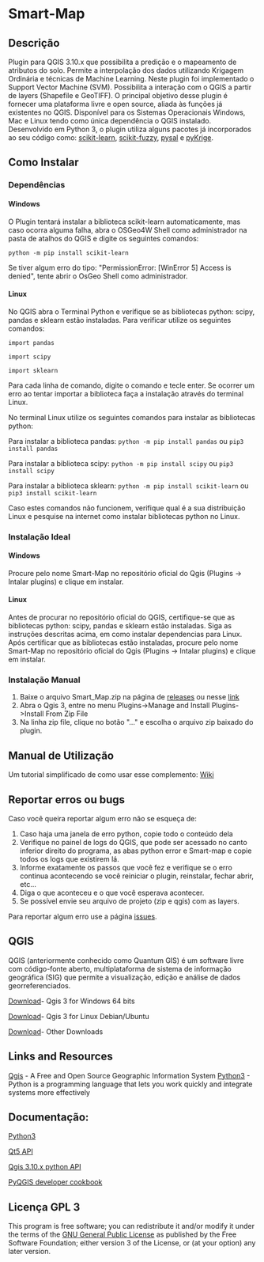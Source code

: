 # Smart-Map

## Descrição

Plugin para QGIS 3.10.x que possibilita a predição e o mapeamento de atributos do solo. 
Permite a interpolação dos dados utilizando Krigagem Ordinária e técnicas de Machine Learning. Neste plugin foi implementado o Support Vector Machine (SVM). 
Possibilita a interação com o QGIS a partir de layers (Shapefile e GeoTIFF). 
O principal objetivo desse plugin é fornecer uma plataforma livre e open source, aliada às funções já existentes no QGIS. 
Disponível para os Sistemas Operacionais Windows, Mac e Linux tendo como única dependência o QGIS instalado.
Desenvolvido em Python 3, o plugin utiliza alguns pacotes já incorporados ao seu código como: [scikit-learn](https://github.com/scikit-learn/scikit-learn), [scikit-fuzzy](https://github.com/scikit-fuzzy/scikit-fuzzy), [pysal](https://github.com/pysal) e [pyKrige](https://github.com/GeoStat-Framework/PyKrige).

## Como Instalar

### Dependências 

#### Windows

O Plugin tentará instalar a biblioteca scikit-learn automaticamente, mas caso ocorra alguma falha, 
abra o OSGeo4W Shell como administrador na pasta de atalhos do QGIS e digite os seguintes comandos:

`python -m pip install scikit-learn`

Se tiver algum erro do tipo: "PermissionError: [WinError 5] Access is denied", tente abrir o OsGeo Shell como administrador.

#### Linux

No QGIS abra o Terminal Python e verifique se as bibliotecas python: scipy, pandas e sklearn estão instaladas.
Para verificar utilize os seguintes comandos:

`import pandas`

`import scipy`

`import sklearn`

Para cada linha de comando, digite o comando e tecle enter. Se ocorrer um erro ao tentar importar a biblioteca faça a instalação 
através do terminal Linux. 

No terminal Linux utilize os seguintes comandos para instalar as bibliotecas python: 

Para instalar a biblioteca pandas: `python -m pip install pandas` ou `pip3 install pandas`

Para instalar a biblioteca scipy: `python -m pip install scipy` ou `pip3 install scipy`

Para instalar a biblioteca sklearn: `python -m pip install scikit-learn` ou `pip3 install scikit-learn`

Caso estes comandos não funcionem, verifique qual é a sua distribuição Linux e pesquise na internet como instalar bibliotecas python no Linux. 

### Instalação Ideal

#### Windows

Procure pelo nome Smart-Map no repositório oficial do Qgis (Plugins -> Intalar plugins) e clique em instalar.  

#### Linux

Antes de procurar no repositório oficial do QGIS, certifique-se que as bibliotecas python: scipy, pandas e sklearn estão instaladas.
Siga as instruções descritas acima, em como instalar dependencias para Linux. 
Após certificar que as bibliotecas estão instaladas, procure pelo nome Smart-Map no repositório oficial do Qgis (Plugins -> Intalar plugins) e clique em instalar.  

### Instalação Manual

1.	Baixe o arquivo Smart_Map.zip na página de [releases](https://github.com/gustavowillam/SmartMapPlugin/releases)  ou nesse [link](https://github.com/gustavowillam/SmartMapPlugin/releases/download/v1.0/Smart_Map.zip)
2.	Abra o Qgis 3, entre no menu Plugins->Manage and Install Plugins->Install From Zip File
3.	Na linha zip file, clique no botão "..." e escolha o arquivo zip baixado do plugin.

## Manual de Utilização 

Um tutorial simplificado de como usar esse complemento: [Wiki](https://github.com/gustavowillam/SmartMapPlugin/wiki)

## Reportar erros ou bugs

Caso você queira reportar algum erro não se esqueça de:

1.	Caso haja uma janela de erro python, copie todo o conteúdo dela
2.	Verifique no painel de logs do QGIS, que pode ser acessado no canto inferior direito do programa, as abas python error e Smart-map e copie todos os logs que existirem lá.
3.	Informe exatamente os passos que você fez e verifique se o erro continua acontecendo se você reiniciar o plugin, reinstalar, fechar abrir, etc...
4.	Diga o que aconteceu e o que você esperava acontecer.
5.	Se possível envie seu arquivo de projeto (zip e qgis) com as layers.

Para reportar algum erro use a página [issues](https://github.com/gustavowillam/SmartMapPlugin/issues). 


## QGIS

QGIS (anteriormente conhecido como Quantum GIS) é um software livre com código-fonte aberto, multiplataforma de sistema de informação geográfica (SIG) que permite a visualização, edição e análise de dados georreferenciados.

[Download](https://www.qgis.org/pt_BR/site/forusers/download.html#windows)- Qgis 3 for Windows 64 bits

[Download](https://qgis.org/en/site/forusers/alldownloads.html#debian-ubuntu)- Qgis 3 for Linux Debian/Ubuntu

[Download](https://qgis.org/en/site/forusers/download.html)- Other Downloads

## Links and Resources

[Qgis](https://www.qgis.org/) - A Free and Open Source Geographic Information System
[Python3](https://www.python.org/) - Python is a programming language that lets you work quickly and integrate systems more effectively

## Documentação:

[Python3](https://www.python.org/)

[Qt5 API](https://doc.qt.io/qt-5)

[Qgis 3.10.x python API](https://qgis.org/pyqgis/master/)

[PyQGIS developer cookbook](https://docs.qgis.org/3.10/en/docs/pyqgis_developer_cookbook/index.html)

## Licença  GPL 3

This program is free software; you can redistribute it and/or modify it under the terms of the [GNU General Public License](https://www.gnu.org/licenses/gpl-3.0.pt-br.html) as published by the Free Software Foundation; 
either version 3 of the License, or (at your option) any later version.
